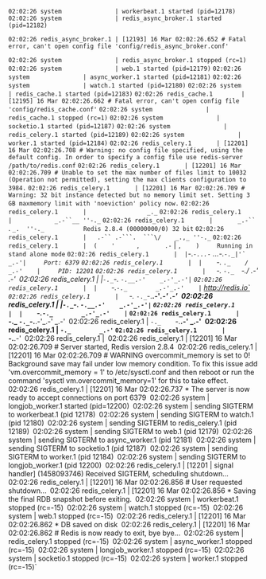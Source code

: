 `02:02:26 system               | workerbeat.1 started (pid=12178)`
`02:02:26 system               | redis_async_broker.1 started (pid=12182)`

`02:02:26 redis_async_broker.1 | [12193] 16 Mar 02:02:26.652 # Fatal error, can't open config file 'config/redis_async_broker.conf'`

`02:02:26 system               | redis_async_broker.1 stopped (rc=1)`
`02:02:26 system               | web.1 started (pid=12179)`
`02:02:26 system               | async_worker.1 started (pid=12181)`
`02:02:26 system               | watch.1 started (pid=12180)`
`02:02:26 system               | redis_cache.1 started (pid=12183)`
`02:02:26 redis_cache.1        | [12195] 16 Mar 02:02:26.662 # Fatal error, can't open config file 'config/redis_cache.conf'`
`02:02:26 system               | redis_cache.1 stopped (rc=1)`
`02:02:26 system               | socketio.1 started (pid=12187)`
`02:02:26 system               | redis_celery.1 started (pid=12189)`
`02:02:26 system               | worker.1 started (pid=12184)`
`02:02:26 redis_celery.1       | [12201] 16 Mar 02:02:26.708 # Warning: no config file specified, using the default config. In order to specify a config file use redis-server /path/to/redis.conf`
`02:02:26 redis_celery.1       | [12201] 16 Mar 02:02:26.709 # Unable to set the max number of files limit to 10032 (Operation not permitted), setting the max clients configuration to 3984.`
`02:02:26 redis_celery.1       | [12201] 16 Mar 02:02:26.709 # Warning: 32 bit instance detected but no memory limit set. Setting 3 GB maxmemory limit with 'noeviction' policy now.`
`02:02:26 redis_celery.1       |                 _._`
`02:02:26 redis_celery.1       |            _.-``__ ''-._`
`02:02:26 redis_celery.1       |       _.-``    `.  `_.  ''-._           Redis 2.8.4 (00000000/0) 32 bit`
`02:02:26 redis_celery.1       |   .-`` .-```.  ```\/    _.,_ ''-._`
`02:02:26 redis_celery.1       |  (    '      ,       .-`  | `,    )     Running in stand alone mode`
`02:02:26 redis_celery.1       |  |`-._`-...-` __...-.``-._|'` _.-'|     Port: 6379``
`02:02:26 redis_celery.1       |  |    `-._   `._    /     _.-'    |     PID: 12201`
`02:02:26 redis_celery.1       |   `-._    `-._  `-./  _.-'    _.-'`
`02:02:26 redis_celery.1       |  |`-._`-._    `-.__.-'    _.-'_.-'|`
`02:02:26 redis_celery.1       |  |    `-._`-._        _.-'_.-'    |`           http://redis.io`
`02:02:26 redis_celery.1       |   `-._    `-._`-.__.-'_.-'    _.-'`
`02:02:26 redis_celery.1       |  |`-._`-._    `-.__.-'    _.-'_.-'|`
`02:02:26 redis_celery.1       |  |    `-._`-._        _.-'_.-'    |`
`02:02:26 redis_celery.1       |   `-._    `-._`-.__.-'_.-'    _.-'`
`02:02:26 redis_celery.1       |       `-._    `-.__.-'    _.-'`
`02:02:26 redis_celery.1       |           `-._        _.-'`
`02:02:26 redis_celery.1       |               `-.__.-'`
`02:02:26 redis_celery.1       |`
`02:02:26 redis_celery.1       | [12201] 16 Mar 02:02:26.709 # Server started, Redis version 2.8.4`
`02:02:26 redis_celery.1       | [12201] 16 Mar 02:02:26.709 # WARNING overcommit_memory is set to 0! Background save may fail under low memory condition. To fix this issue add 'vm.overcommit_memory = 1' to /etc/sysctl.conf and then reboot or run the command 'sysctl vm.overcommit_memory=1' for this to take effect.`
`02:02:26 redis_celery.1       | [12201] 16 Mar 02:02:26.737 * The server is now ready to accept connections on port 6379`
`02:02:26 system               | longjob_worker.1 started (pid=12200)`
`02:02:26 system               | sending SIGTERM to workerbeat.1 (pid 12178)`
`02:02:26 system               | sending SIGTERM to watch.1 (pid 12180)`
`02:02:26 system               | sending SIGTERM to redis_celery.1 (pid 12189)`
`02:02:26 system               | sending SIGTERM to web.1 (pid 12179)`
`02:02:26 system               | sending SIGTERM to async_worker.1 (pid 12181)`
`02:02:26 system               | sending SIGTERM to socketio.1 (pid 12187)`
`02:02:26 system               | sending SIGTERM to worker.1 (pid 12184)`
`02:02:26 system               | sending SIGTERM to longjob_worker.1 (pid 12200)`
`02:02:26 redis_celery.1       | [12201 | signal handler] (1458093746) Received SIGTERM, scheduling shutdown...`
`02:02:26 redis_celery.1       | [12201] 16 Mar 02:02:26.856 # User requested shutdown...`
`02:02:26 redis_celery.1       | [12201] 16 Mar 02:02:26.856 * Saving the final RDB snapshot before exiting.`
`02:02:26 system               | workerbeat.1 stopped (rc=-15)`
`02:02:26 system               | watch.1 stopped (rc=-15)`
`02:02:26 system               | web.1 stopped (rc=-15)`
`02:02:26 redis_celery.1       | [12201] 16 Mar 02:02:26.862 * DB saved on disk`
`02:02:26 redis_celery.1       | [12201] 16 Mar 02:02:26.862 # Redis is now ready to exit, bye bye...`
`02:02:26 system               | redis_celery.1 stopped (rc=-15)`
`02:02:26 system               | async_worker.1 stopped (rc=-15)`
`02:02:26 system               | longjob_worker.1 stopped (rc=-15)`
`02:02:26 system               | socketio.1 stopped (rc=-15)`
`02:02:26 system               | worker.1 stopped (rc=-15)`
